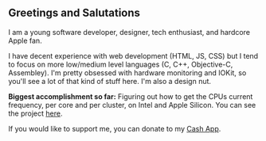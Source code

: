 ## Greetings and Salutations

I am a young software developer, designer, tech enthusiast, and hardcore Apple fan.

I have decent experience with web development (HTML, JS, CSS) but I tend to focus on more low/medium level languages (C, C++, Objective-C, Assembley). I'm pretty obsessed with hardware monitoring and IOKit, so you'll see a lot of that kind of stuff here. I'm also a design nut.

**Biggest accomplishment so far:** Figuring out how to get the CPUs current frequency, per core and per cluster, on Intel and Apple Silicon. You can see the project [here](https://github.com/BitesPotatoBacks/osx-cpufreq).

If you would like to support me, you can donate to my [Cash App](https://cash.app/$bitespotatobacks).
